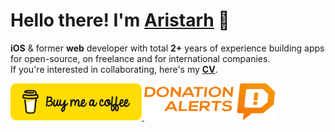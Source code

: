 # Hello there! I'm [Aristarh](https://chebupa.github.io) 👋
<b>iOS</b> & former <b>web</b>  developer with total <b>2+</b> years of experience building apps for open-source, on freelance and for international companies.
<br>
If you're interested in collaborating, here's my <b>[CV](https://google.com)</b>.

<a href="https://www.buymeacoffee.com/chebupa" target="_blank" rel="noreferrer">
  <img src="assets/images/donation/bmc-button.svg" alt="Buy me a coffee" width="210" height="59">
</a>

<a href="https://www.donationalerts.com/r/chebupa" target="_blank" rel="noreferrer">
  <img src="assets/images/donation/DA_Logo_Color.svg" alt="Donation alerts" width="210" height="59">
</a>

